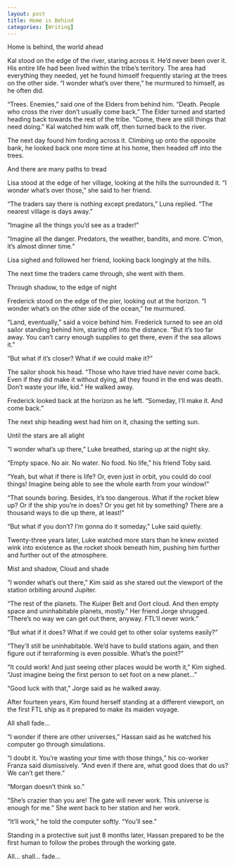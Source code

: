 ```yaml
---
layout: post
title: Home is Behind
categories: [Writing]
---
```


Home is behind, the world ahead

Kal stood on the edge of the river, staring across it. He’d never been over it. His entire life had been lived within the tribe’s territory. The area had everything they needed, yet he found himself frequently staring at the trees on the other side. “I wonder what’s over there,” he murmured to himself, as he often did. 

“Trees. Enemies,” said one of the Elders from behind him. “Death. People who cross the river don’t usually come back.” The Elder turned and started heading back towards the rest of the tribe. “Come, there are still things that need doing.” Kal watched him walk off, then turned back to the river.

The next day found him fording across it. Climbing up onto the opposite bank, he looked back one more time at his home, then headed off into the trees.

And there are many paths to tread

Lisa stood at the edge of her village, looking at the hills the surrounded it. “I wonder what’s over those,” she said to her friend. 

“The traders say there is nothing except predators,” Luna replied. “The nearest village is days away.” 

“Imagine all the things you’d see as a trader!”

“Imagine all the danger. Predators, the weather, bandits, and more. C’mon, it’s almost dinner time.”

Lisa sighed and followed her friend, looking back longingly at the hills.

The next time the traders came through, she went with them.

Through shadow, to the edge of night

Frederick stood on the edge of the pier, looking out at the horizon. “I wonder what’s on the other side of the ocean,” he murmured.

“Land, eventually,” said a voice behind him. Frederick turned to see an old sailor standing behind him, staring off into the distance. “But it’s too far away. You can’t carry enough supplies to get there, even if the sea allows it.”

“But what if it’s closer? What if we could make it?”

The sailor shook his head. “Those who have tried have never come back. Even if they did make it without dying, all they found in the end was death. Don’t waste your life, kid.” He walked away.

Frederick looked back at the horizon as he left. “Someday, I’ll make it. And come back.”

The next ship heading west had him on it, chasing the setting sun.

Until the stars are all alight

“I wonder what’s up there,” Luke breathed, staring up at the night sky.

“Empty space. No air. No water. No food. No life,” his friend Toby said.

“Yeah, but what if there is life? Or, even just in orbit, you could do cool things! Imagine being able to see the whole earth from your window!”

“That sounds boring. Besides, it’s too dangerous. What if the rocket blew up? Or if the ship you’re in does? Or you get hit by something? There are a thousand ways to die up there, at least!”

“But what if you don’t? I’m gonna do it someday,” Luke said quietly.

Twenty-three years later, Luke watched more stars than he knew existed wink into existence as the rocket shook beneath him, pushing him further and further out of the atmosphere.

Mist and shadow, Cloud and shade

“I wonder what’s out there,” Kim said as she stared out the viewport of the station orbiting around Jupiter.

“The rest of the planets. The Kuiper Belt and Oort cloud. And then empty space and uninhabitable planets, mostly.” Her friend Jorge shrugged. “There’s no way we can get out there, anyway. FTL’ll never work.”

“But what if it does? What if we could get to other solar systems easily?”

“They’ll still be uninhabitable. We’d have to build stations again, and then figure out if terraforming is even possible. What’s the point?”

“It could work! And just seeing other places would be worth it,” Kim sighed. “Just imagine being the first person to set foot on a new planet…”

“Good luck with that,” Jorge said as he walked away.

After fourteen years, Kim found herself standing at a different viewport, on the first FTL ship as it prepared to make its maiden voyage.

All shall fade…

“I wonder if there are other universes,” Hassan said as he watched his computer go through simulations.

“I doubt it. You’re wasting your time with those things,” his co-worker Franza said dismissively. “And even if there are, what good does that do us? We can’t get there.”

“Morgan doesn’t think so.”

“She’s crazier than you are! The gate will never work. This universe is enough for me.” She went back to her station and her work.

“It’ll work,” he told the computer softly. “You’ll see.”

Standing in a protective suit just 8 months later, Hassan prepared to be the first human to follow the probes through the working gate.

All… shall… fade…

